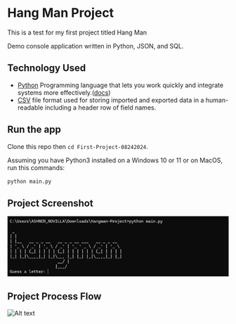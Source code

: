 # Hang Man Project
 This is a test for my first project titled Hang Man


Demo console application written in Python, JSON,  and SQL.

## Technology Used

- [Python](https://www.python.org/) Programming language that lets you work quickly and integrate systems more effectively.([docs](https://docs.python.org/3/))
- [CSV](https://en.wikipedia.org/wiki/Comma-separated_values) file format used for storing imported and exported data in a human-readable including a header row of field names.



## Run the app

Clone this repo then `cd First-Project-08242024`.

Assuming you have Python3 installed on a Windows 10 or 11 or on MacOS, run this commands:

``` bash
python main.py
```

## Project Screenshot
![Alt text](https://github.com/ashnernovilla/First-Project-08242024/blob/main/Screen%20Shot%202024-08-24.png?raw=true)

## Project Process Flow
![Alt text](https://drive.google.com/file/d/1MGXDLxbq7VjAqNBZ5EWDhtX5jCn2Hq9S/view?usp=sharing)


